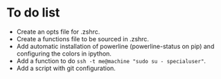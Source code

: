# To do list

* Create an opts file for .zshrc.
* Create a functions file to be sourced in .zshrc.
* Add automatic installation of powerline (powerline-status on pip) and configuring the colors in ipython.
* Add a function to do `ssh -t me@machine "sudo su - specialuser"`.
* Add a script with git configuration.
